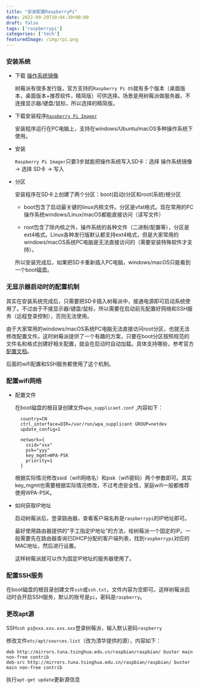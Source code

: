 ```yaml
---
title: "安装配置RaspberryPi"
date: 2022-09-29T10:04:39+08:00
draft: false
tags: ['raspberrypi']
categories: ['tech']
featuredImage: /img/rpi.png
---
```


### 安装系统

- 下载 [操作系统镜像](https://www.raspberrypi.com/software/operating-systems/)

	树莓派有很多发行版，官方支持的`Raspberry Pi OS`就有多个版本（桌面版本，桌面版本+推荐软件，精简版）可供选择。场景是用树莓派做服务器，不连接显示器/键盘/鼠标，所以选择的精简版。

<!--more-->

- 下载安装程序[`Raspberry Pi Imager`](https://www.raspberrypi.com/software/)

	安装程序运行在PC电脑上，支持在windows/Ubuntu/macOS多种操作系统下使用。

- 安装

	`Raspberry Pi Imager`只要3步就能把操作系统写入SD卡：选择 操作系统镜像 -> 选择 SD卡 -> 写入

- 分区

	安装程序在SD卡上创建了两个分区：boot(启动)分区和root(系统)根分区

	- boot包含了启动最关键的linux内核文件。分区是vfat格式。现在常用的PC操作系统windows/Linux/macOS都能直接访问（读写文件）

	- root包含了除内核之外，操作系统的各种文件（二进制/配置等），分区是ext4格式。Linux各种发行版默认都支持ext4格式，但是大家常用的windows/macOS系统PC电脑是无法直接访问的（需要安装特殊软件才支持）。

	所以安装完成后，如果把SD卡重新插入PC电脑，windows/macOS只能看到一个boot磁盘。

### 无显示器启动时的配置机制

其实在安装系统完成后，只需要把SD卡插入树莓派中，接通电源即可启动系统使用了。不过由于不接显示器/键盘/鼠标，所以需要在启动前先配置好网络和SSH服务（远程登录控制），否则无法使用。

由于大家常用的windows/macOS系统PC电脑无法直接访问root分区，也就无法修改配置文件。这时树莓派提供了一个有趣的方案，只要在boot分区按照规范的文件名和格式创建好相关配置，就会在启动时自动加载。具体支持哪些，参考官方[配置文档](https://www.raspberrypi.com/documentation/computers/configuration.html#the-boot-folder)。

后面的wifi配置和SSH服务都使用了这个机制。

### 配置wifi网络

- 配置文件

	在boot磁盘的根目录创建文件`wpa_supplicant.conf` ,内容如下：

		country=CN
		ctrl_interface=DIR=/var/run/wpa_supplicant GROUP=netdev
		update_config=1

		network={
		  ssid="xxx"
		  psk="yyy"
		  key_mgmt=WPA-PSK
		  priority=1
		}

	根据实际情况修改ssid（wifi网络名）和psk（wifi密码）两个参数即可。其实key_mgmt也需要根据实际情况修改，不过考虑安全性，家庭wifi一般都推荐使用WPA-PSK。

- 如何获取IP地址

	启动树莓派后，登录路由器，查看客户端名称是`raspberrypi`的IP地址即可。

	最好使用路由器提供的“手工指定IP地址”的方法，给树莓派一个固定的IP。一般需要先在路由器查询已DHCP分配的客户端列表，找到`raspberrypi`对应的MAC地址，然后进行设置。

	这样树莓派就可以作为固定IP地址的服务器使用了。

### 配置SSH服务

在boot磁盘的根目录创建文件`ssh`或`ssh.txt`，文件内容为空即可。这样树莓派启动时会开启SSH服务，默认的账号是`pi`，密码是`raspberry`。

### 更改apt源

SSH`ssh pi@xxx.xxx.xxx.xxx`登录树莓派，输入默认密码`raspberry`

修改文件`etc/apt/sources.list`（改为清华提供的源），内容如下：

	deb http://mirrors.tuna.tsinghua.edu.cn/raspbian/raspbian/ buster main non-free contrib
	deb-src http://mirrors.tuna.tsinghua.edu.cn/raspbian/raspbian/ buster main non-free contrib

执行`apt-get update`更新源信息